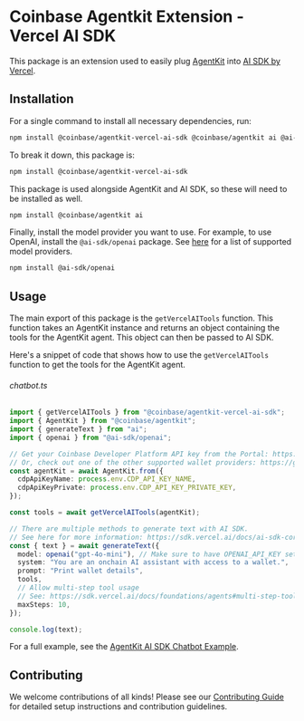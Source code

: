 # Coinbase Agentkit Extension - Vercel AI SDK

This package is an extension used to easily plug [AgentKit](https://docs.cdp.coinbase.com/agentkit/docs/welcome) into [AI SDK by Vercel](https://sdk.vercel.ai/docs/introduction).

## Installation

For a single command to install all necessary dependencies, run:

```bash
npm install @coinbase/agentkit-vercel-ai-sdk @coinbase/agentkit ai @ai-sdk/openai
```

To break it down, this package is:

```bash
npm install @coinbase/agentkit-vercel-ai-sdk
```

This package is used alongside AgentKit and AI SDK, so these will need to be installed as well.

```bash
npm install @coinbase/agentkit ai
```

Finally, install the model provider you want to use. For example, to use OpenAI, install the `@ai-sdk/openai` package. See [here](https://sdk.vercel.ai/docs/foundations/providers-and-models#ai-sdk-providers) for a list of supported model providers.

```bash
npm install @ai-sdk/openai
```

## Usage

The main export of this package is the `getVercelAITools` function. This function takes an AgentKit instance and returns an object containing the tools for the AgentKit agent. This object can then be passed to AI SDK.

Here's a snippet of code that shows how to use the `getVercelAITools` function to get the tools for the AgentKit agent.

###### chatbot.ts

```typescript
import { getVercelAITools } from "@coinbase/agentkit-vercel-ai-sdk";
import { AgentKit } from "@coinbase/agentkit";
import { generateText } from "ai";
import { openai } from "@ai-sdk/openai";

// Get your Coinbase Developer Platform API key from the Portal: https://portal.cdp.coinbase.com/
// Or, check out one of the other supported wallet providers: https://github.com/coinbase/agentkit/tree/main/typescript/agentkit
const agentKit = await AgentKit.from({
  cdpApiKeyName: process.env.CDP_API_KEY_NAME,
  cdpApiKeyPrivate: process.env.CDP_API_KEY_PRIVATE_KEY,
});

const tools = await getVercelAITools(agentKit);

// There are multiple methods to generate text with AI SDK.
// See here for more information: https://sdk.vercel.ai/docs/ai-sdk-core/generating-text
const { text } = await generateText({
  model: openai("gpt-4o-mini"), // Make sure to have OPENAI_API_KEY set in your environment variables
  system: "You are an onchain AI assistant with access to a wallet.",
  prompt: "Print wallet details",
  tools,
  // Allow multi-step tool usage
  // See: https://sdk.vercel.ai/docs/foundations/agents#multi-step-tool-usage
  maxSteps: 10,
});

console.log(text);
```

For a full example, see the [AgentKit AI SDK Chatbot Example](https://github.com/coinbase/agentkit/tree/main/typescript/examples/vercel-ai-sdk-cdp-chatbot).

## Contributing

We welcome contributions of all kinds! Please see our [Contributing Guide](https://github.com/coinbase/agentkit/blob/main/CONTRIBUTING.md) for detailed setup instructions and contribution guidelines.
